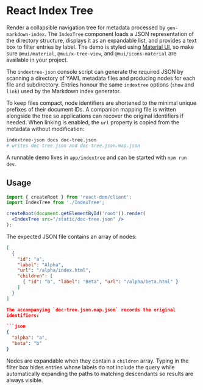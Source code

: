 # React Index Tree

Render a collapsible navigation tree for metadata processed by
`gen-markdown-index`. The `IndexTree` component loads a JSON
representation of the directory structure, displays it as an expandable
list, and provides a text box to filter entries by label. The demo is
styled using [Material UI](https://mui.com/), so make sure
`@mui/material`, `@mui/x-tree-view`, and `@mui/icons-material` are available in
your project.

The `indextree-json` console script can generate the required JSON by
scanning a directory of YAML metadata files and producing nodes for each
file and subdirectory. Entries honour the same `indextree`
options (`show` and `link`) used by the Markdown index generator.

To keep files compact, node identifiers are shortened to the minimal
unique prefixes of their document IDs. A companion mapping file is
written alongside the tree so applications can recover the original
identifiers if needed. When linking is enabled, the `url` property is
copied from the metadata without modification:

```bash
indextree-json docs doc-tree.json
# writes doc-tree.json and doc-tree.json.map.json
```

A runnable demo lives in `app/indextree` and can be started with `npm run dev`.

## Usage

```jsx
import { createRoot } from 'react-dom/client';
import IndexTree from './IndexTree';

createRoot(document.getElementById('root')).render(
  <IndexTree src="/static/doc-tree.json" />
);
```

The expected JSON file contains an array of nodes:

```json
[
  {
    "id": "a",
    "label": "Alpha",
    "url": "/alpha/index.html",
    "children": [
      { "id": "b", "label": "Beta", "url": "/alpha/beta.html" }
    ]
  }
]

The accompanying `doc-tree.json.map.json` records the original
identifiers:

```json
{
  "alpha": "a",
  "beta": "b"
}
```

Nodes are expandable when they contain a `children` array. Typing in the
filter box hides entries whose labels do not include the query while
automatically expanding the paths to matching descendants so results are
always visible.
